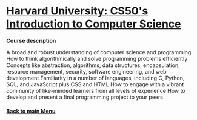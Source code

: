 # [Harvard University: CS50's Introduction to Computer Science](https://www.edx.org/learn/computer-science/harvard-university-cs50-s-introduction-to-computer-science) 

**Course description**

A broad and robust understanding of computer science and programming
How to think algorithmically and solve programming problems efficiently
Concepts like abstraction, algorithms, data structures, encapsulation, resource management, security, software engineering, and web development
Familiarity in a number of languages, including C, Python, SQL, and JavaScript plus CSS and HTML
How to engage with a vibrant community of like-minded learners from all levels of experience
How to develop and present a final programming project to your peers

 
 #### [Back to main Menu](https://github.com/PeJiR/Harvard-University-Certificates/tree/main)
